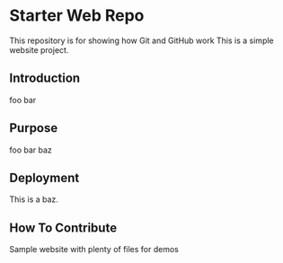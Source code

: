 # Starter Web Repo

This repository is for showing how Git and GitHub work
This is a simple website project.

## Introduction

foo bar

## Purpose

foo bar baz

## Deployment

This is a baz.

## How To Contribute

Sample website with plenty of files for demos
